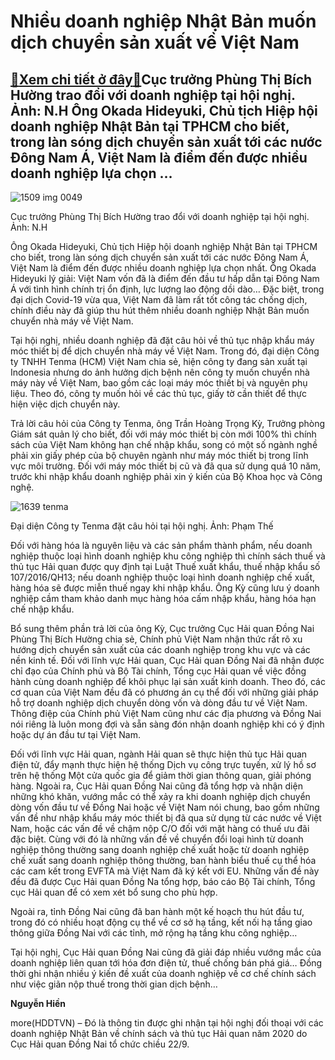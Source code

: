Nhiều doanh nghiệp Nhật Bản muốn dịch chuyển sản xuất về Việt Nam
=================================================================

[:gift:Xem chi tiết ở đây:gift:](https://hddtvn.com/nhieu-doanh-nghiep-nhat-ban-muon-dich-chuyen-san-xuat-ve-viet-nam/)Cục trưởng Phùng Thị Bích Hường trao đổi với doanh nghiệp tại hội nghị. Ảnh: N.H Ông Okada Hideyuki, Chủ tịch Hiệp hội doanh nghiệp Nhật Bản tại TPHCM cho biết, trong làn sóng dịch chuyển sản xuất tới các nước Đông Nam Á, Việt Nam là điểm đến được nhiều doanh nghiệp lựa chọn …
-------------------------------------------------------------------------------------------------------------------------------------------------------------------------------------------------------------------------------------------------------------------------------------





![1509 img 0049](https://haiquanonline.com.vn/stores/news_dataimages/hiennt/092020/22/20/in_article/1509_IMG_0049.jpg?rt=20200922205343 "Cục trưởng Phùng Thị Bích Hường trao đổi với doanh nghiệp tại hội nghị. Ảnh: N.H")


Cục trưởng Phùng Thị Bích Hường trao đổi với doanh nghiệp tại hội nghị. Ảnh: N.H



Ông Okada Hideyuki, Chủ tịch Hiệp hội doanh nghiệp Nhật Bản tại TPHCM cho biết, trong làn sóng dịch chuyển sản xuất tới các nước Đông Nam Á, Việt Nam là điểm đến được nhiều doanh nghiệp lựa chọn nhất. Ông Okada Hideyuki lý giải: Việt Nam vốn đã là điểm đến đầu tư hấp dẫn tại Đông Nam Á với tình hình chính trị ổn định, lực lượng lao động dồi dào… Đặc biệt, trong đại dịch Covid-19 vừa qua, Việt Nam đã làm rất tốt công tác chống dịch, chính điều này đã giúp thu hút thêm nhiều doanh nghiệp Nhật Bản muốn chuyển nhà máy về Việt Nam.


Tại hội nghị, nhiều doanh nghiệp đã đặt câu hỏi về thủ tục nhập khẩu máy móc thiết bị để dịch chuyển nhà máy về Việt Nam. Trong đó, đại diện Công ty TNHH Tenma (HCM) Việt Nam chia sẻ, hiện công ty đang sản xuất tại Indonesia nhưng do ảnh hưởng dịch bệnh nên công ty muốn chuyển nhà máy này về Việt Nam, bao gồm các loại máy móc thiết bị và nguyên phụ liệu. Theo đó, công ty muốn hỏi về các thủ tục, giấy tờ cần thiết để thực hiện việc dịch chuyển này.


Trả lời câu hỏi của Công ty Tenma, ông Trần Hoàng Trọng Kỳ, Trưởng phòng Giám sát quản lý cho biết, đối với máy móc thiết bị còn mới 100% thì chính sách của Việt Nam không hạn chế nhập khẩu, song có một số ngành nghề phải xin giấy phép của bộ chuyên ngành như máy móc thiết bị trong lĩnh vực môi trường. Đối với máy móc thiết bị cũ và đã qua sử dụng quá 10 năm, trước khi nhập khẩu doanh nghiệp phải xin ý kiến của Bộ Khoa học và Công nghệ.





![1639 tenma](https://haiquanonline.com.vn/stores/news_dataimages/hiennt/092020/22/20/in_article/1639_Tenma.jpg?rt=20200922205343 "Đại diện Công ty Tenma đặt câu hỏi tại hội nghị. Ảnh: Phạm Thế")


Đại diện Công ty Tenma đặt câu hỏi tại hội nghị. Ảnh: Phạm Thế



Đối với hàng hóa là nguyên liệu và các sản phẩm thành phẩm, nếu doanh nghiệp thuộc loại hình doanh nghiệp khu công nghiệp thì chính sách thuế và thủ tục Hải quan được quy định tại Luật Thuế xuất khẩu, thuế nhập khẩu số 107/2016/QH13; nếu doanh nghiệp thuộc loại hình doanh nghiệp chế xuất, hàng hóa sẽ được miễn thuế ngay khi nhập khẩu. Ông Kỳ cũng lưu ý doanh nghiệp cầm tham khảo danh mục hàng hóa cấm nhập khẩu, hàng hóa hạn chế nhập khẩu.


Bổ sung thêm phần trả lời của ông Kỳ, Cục trưởng Cục Hải quan Đồng Nai Phùng Thị Bích Hường chia sẻ, Chính phủ Việt Nam nhận thức rất rõ xu hướng dịch chuyển sản xuất của các doanh nghiệp trong khu vực và các nền kinh tế. Đối với lĩnh vực Hải quan, Cục Hải quan Đồng Nai đã nhận được chỉ đạo của Chính phủ và Bộ Tài chính, Tổng cục Hải quan về việc đồng hành cùng doanh nghiệp để khôi phục lại sản xuất kinh doanh. Theo đó, các cơ quan của Việt Nam đều đã có phương án cụ thể đối với những giải pháp hỗ trợ doanh nghiệp dịch chuyển dòng vốn và dòng đầu tư về Việt Nam. Thông điệp của Chính phủ Việt Nam cũng như các địa phương và Đồng Nai nói riêng là luôn mong đợi và sẵn sàng đón nhận doanh nghiệp khi có ý định hoặc dự án đầu tư tại Việt Nam.


Đối với lĩnh vực Hải quan, ngành Hải quan sẽ thực hiện thủ tục Hải quan điện tử, đẩy mạnh thực hiện hệ thống Dịch vụ công trực tuyến, xử lý hồ sơ trên hệ thống Một cửa quốc gia để giảm thời gian thông quan, giải phóng hàng. Ngoài ra, Cục Hải quan Đồng Nai cũng đã tổng hợp và nhận diện những khó khăn, vướng mắc có thể xảy ra khi doanh nghiệp dịch chuyển dòng vốn đầu tư về Đồng Nai hoặc về Việt Nam nói chung, bao gồm những vấn đề như nhập khẩu máy móc thiết bị đã qua sử dụng từ các nước về Việt Nam, hoặc các vấn đề về chậm nộp C/O đối với mặt hàng có thuế ưu đãi đặc biệt. Cùng với đó là những vấn đề về chuyển đổi loại hình từ doanh nghiệp thông thường sang doanh nghiệp chế xuất hoặc từ doanh nghiệp chế xuất sang doanh nghiệp thông thường, ban hành biểu thuế cụ thể hóa các cam kết trong EVFTA mà Việt Nam đã ký kết với EU. Những vấn đề này đều đã được Cục Hải quan Đồng Na tổng hợp, báo cáo Bộ Tài chính, Tổng cục Hải quan để có xem xét bổ sung cho phù hợp.


Ngoài ra, tỉnh Đồng Nai cũng đã ban hành một kế hoạch thu hút đầu tư, trong đó có nhiều hoạt động cụ thể về cơ sở hạ tầng, kết nối hạ tầng giao thông giữa Đồng Nai với các tỉnh, mở rộng hạ tầng khu công nghiệp…





Tại hội nghị, Cục Hải quan Đồng Nai cũng đã giải đáp nhiều vướng mắc của doanh nghiệp liên quan tới hóa đơn điện tử, thuế chống bán phá giá… Đồng thời ghi nhận nhiều ý kiến đề xuất của doanh nghiệp về cơ chế chính sách như việc giãn nộp thuế trong thời gian dịch bệnh…




**Nguyễn Hiền**



more(HDDTVN) – Đó là thông tin được ghi nhận tại hội nghị đối thoại với các doanh nghiệp Nhật Bản về chính sách và thủ tục Hải quan năm 2020 do Cục Hải quan Đồng Nai tổ chức chiều 22/9.

